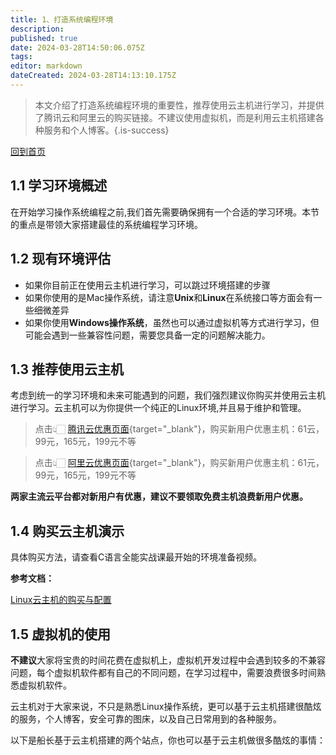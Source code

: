 ```yaml
---
title: 1、打造系统编程环境
description: 
published: true
date: 2024-03-28T14:50:06.075Z
tags: 
editor: markdown
dateCreated: 2024-03-28T14:13:10.175Z
---
```


> 本文介绍了打造系统编程环境的重要性，推荐使用云主机进行学习，并提供了腾讯云和阿里云的购买链接。不建议使用虚拟机，而是利用云主机搭建各种服务和个人博客。{.is-success}

[回到首页](/home)

## 1.1 学习环境概述

在开始学习操作系统编程之前,我们首先需要确保拥有一个合适的学习环境。本节的重点是带领大家搭建最佳的系统编程学习环境。

## 1.2 现有环境评估

- 如果你目前正在使用云主机进行学习，可以跳过环境搭建的步骤
- 如果你使用的是Mac操作系统，请注意**Unix**和**Linux**在系统接口等方面会有一些细微差异
- 如果你使用**Windows操作系统**，虽然也可以通过虚拟机等方式进行学习，但可能会遇到一些兼容性问题，需要您具备一定的问题解决能力。

## 1.3 推荐使用云主机

考虑到统一的学习环境和未来可能遇到的问题，我们强烈建议你购买并使用云主机进行学习。云主机可以为你提供一个纯正的Linux环境,并且易于维护和管理。

> 点击👆🏻 [腾讯云优惠页面](https://curl.qcloud.com/nEpnHWTj){target="_blank"}，购买新用户优惠主机：61云，99元，165元，199元不等
> 

> 点击👆🏻 [阿里云优惠页面](https://www.aliyun.com/daily-act/ecs/activity_selection?userCode=qiird2gj){target="_blank"}，购买新用户优惠主机：61元，99元，165元，199元不等
> 

**两家主流云平台都对新用户有优惠，建议不要领取免费主机浪费新用户优惠。**

## 1.4 购买云主机演示

具体购买方法，请查看C语言全能实战课最开始的环境准备视频。

**参考文档：**

[Linux云主机的购买与配置](/courses_resource/cloud_usage/home)

## 1.5 虚拟机的使用

**不建议**大家将宝贵的时间花费在虚拟机上，虚拟机开发过程中会遇到较多的不兼容问题，每个虚拟机软件都有自己的不同问题，在学习过程中，需要浪费很多时间熟悉虚拟机软件。

云主机对于大家来说，不只是熟悉Linux操作系统，更可以基于云主机搭建很酷炫的服务，个人博客，安全可靠的图床，以及自己日常用到的各种服务。

以下是船长基于云主机搭建的两个站点，你也可以基于云主机做很多酷炫的事情：


